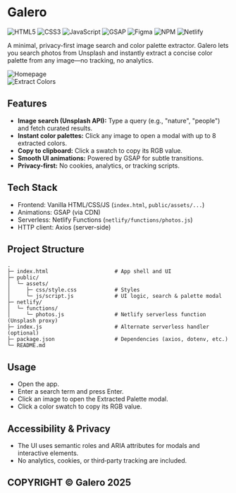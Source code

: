 # Galero

![HTML5](https://img.shields.io/badge/html5-%23E34F26.svg?style=for-the-badge&logo=html5&logoColor=white)
![CSS3](https://img.shields.io/badge/css3-%231572B6.svg?style=for-the-badge&logo=css3&logoColor=white)
![JavaScript](https://img.shields.io/badge/javascript-%23323330.svg?style=for-the-badge&logo=javascript&logoColor=%23F7DF1E)
![GSAP](https://img.shields.io/badge/gsap-88CE02?style=for-the-badge&logo=greensock&logoColor=white)
![Figma](https://img.shields.io/badge/figma-%23F24E1E.svg?style=for-the-badge&logo=figma&logoColor=white)
![NPM](https://img.shields.io/badge/NPM-%23CB3837.svg?style=for-the-badge&logo=npm&logoColor=white)
![Netlify](https://img.shields.io/badge/netlify-%23000000.svg?style=for-the-badge&logo=netlify&logoColor=#00C7B7)


A minimal, privacy-first image search and color palette extractor. Galero lets you search photos from Unsplash and instantly extract a concise color palette from any image—no tracking, no analytics.

![Homepage](https://i.postimg.cc/KjTJKgmt/Screenshot-2025-08-20-12-28-17.png)  
![Extract Colors](https://i.postimg.cc/VN3tJZvH/Screenshot-2025-08-20-12-28-31.png)

## Features
- **Image search (Unsplash API):** Type a query (e.g., "nature", "people") and fetch curated results.
- **Instant color palettes:** Click any image to open a modal with up to 8 extracted colors.
- **Copy to clipboard:** Click a swatch to copy its RGB value.
- **Smooth UI animations:** Powered by GSAP for subtle transitions.
- **Privacy-first:** No cookies, analytics, or tracking scripts.

## Tech Stack
- Frontend: Vanilla HTML/CSS/JS (`index.html`, `public/assets/...`)
- Animations: GSAP (via CDN)
- Serverless: Netlify Functions (`netlify/functions/photos.js`)
- HTTP client: Axios (server-side)

## Project Structure
```
.
├─ index.html                     # App shell and UI
├─ public/
│  └─ assets/
│     ├─ css/style.css            # Styles
│     └─ js/script.js             # UI logic, search & palette modal
├─ netlify/
│  └─ functions/
│     └─ photos.js                # Netlify serverless function (Unsplash proxy)
├─ index.js                       # Alternate serverless handler (optional)
├─ package.json                   # Dependencies (axios, dotenv, etc.)
└─ README.md
```

## Usage
- Open the app.
- Enter a search term and press Enter.
- Click an image to open the Extracted Palette modal.
- Click a color swatch to copy its RGB value.

## Accessibility & Privacy
- The UI uses semantic roles and ARIA attributes for modals and interactive elements.
- No analytics, cookies, or third‑party tracking are included.

## COPYRIGHT © Galero 2025
